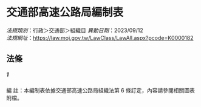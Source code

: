 # 交通部高速公路局編制表

*法規類別*：行政＞交通部＞組織目
*異動日期*：2023/09/12  
*法規網址*：https://law.moj.gov.tw/LawClass/LawAll.aspx?pcode=K0000182



## 法條
##### 1
編      註：本編制表依據交通部高速公路局組織法第 6  條訂定，內容請參閱相關圖表附檔。


